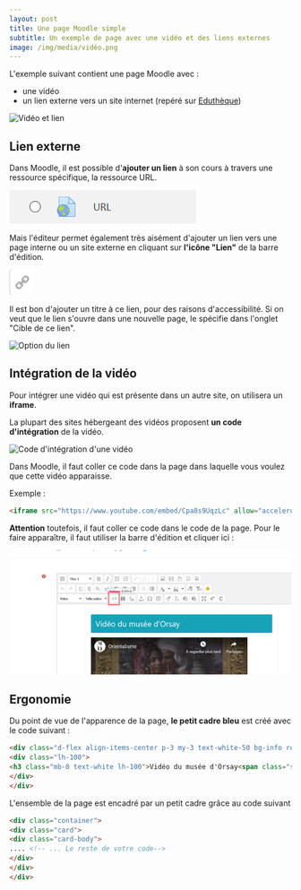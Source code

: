 ```yaml
---
layout: post
title: Une page Moodle simple
subtitle: Un exemple de page avec une vidéo et des liens externes
image: /img/media/vidéo.png
---
```


L'exemple suivant contient une page Moodle avec :
  - une vidéo
  - un lien externe vers un site internet (repéré sur [Eduthèque](http://www.edutheque.fr/accueil.html))

![Vidéo et lien](/img/media/vidéo.png "Page Moodle avec une vidéo et un lien")

## Lien externe

Dans Moodle, il est possible d'**ajouter un lien** à son cours à travers une ressource spécifique, la ressource URL.

![Ressource URL](/img/media/Moodle_URL.png)

Mais l'éditeur permet également très aisément d'ajouter un lien vers une page interne ou un site externe en cliquant sur **l'icône "Lien"** de la barre d'édition.

![Lien](/img/media/Moodle_BarreEdition_Lien.png)

Il est bon d'ajouter un titre à ce lien, pour des raisons d'accessibilité. Si on veut que le lien s'ouvre dans une nouvelle page, le spécifie dans l'onglet "Cible de ce lien".

![Option du lien](/img/media/Moodle_Lien_EditionLien2.png)


## Intégration de la vidéo

Pour intégrer une vidéo qui est présente dans un autre site, on utilisera un **iframe**.

La plupart des sites hébergeant des vidéos proposent **un code d'intégration** de la vidéo.

![Code d'intégration d'une vidéo](/img/media/IntegrationVideo.gif)

Dans Moodle, il faut coller ce code dans la page dans laquelle vous voulez que cette vidéo apparaisse.

Exemple :
```html
<iframe src="https://www.youtube.com/embed/Cpa8s9UqzLc" allow="accelerometer; autoplay; encrypted-media; gyroscope; picture-in-picture" allowfullscreen="" width="560" height="315" frameborder="0"></iframe>
```
**Attention** toutefois, il faut coller ce code dans le code de la page. Pour le faire apparaître, il faut utiliser la barre d'édition et cliquer ici :

![Icône code](/img/media/CodeIntegration.png)


## Ergonomie

Du point de vue de l'apparence de la page, **le petit cadre bleu** est créé avec le code suivant :

```html
<div class="d-flex align-items-center p-3 my-3 text-white-50 bg-info rounded box-shadow">
<div class="lh-100">
<h3 class="mb-0 text-white lh-100">Vidéo du musée d'Orsay<span class="small"></span></h3>
</div>
</div>
```

L'ensemble de la page est encadré par un petit cadre grâce au code suivant

```html
<div class="container">
<div class="card">
<div class="card-body">
.... <!-- ... Le reste de votre code-->
</div>
</div>
</div>
```
